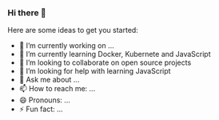 ### Hi there 👋


Here are some ideas to get you started:

- 🔭 I’m currently working on ...
- 🌱 I’m currently learning Docker, Kubernete and JavaScript
- 👯 I’m looking to collaborate on open source projects
- 🤔 I’m looking for help with learning JavaScript
- 💬 Ask me about ...
- 📫 How to reach me: ...
- 😄 Pronouns: ...
- ⚡ Fun fact: ...
